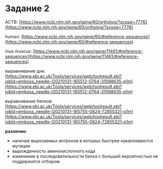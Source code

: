 # Задание 2

ACTB: [https://www.ncbi.nlm.nih.gov/gene/60/ortholog/?scope=7776](https://www.ncbi.nlm.nih.gov/gene/60/ortholog/?scope=7776)

human: [https://www.ncbi.nlm.nih.gov/gene/60/#reference-sequences](https://www.ncbi.nlm.nih.gov/gene/60/#reference-sequences)

mus muscus: [https://www.ncbi.nlm.nih.gov/gene/11461/#reference-sequences](https://www.ncbi.nlm.nih.gov/gene/11461/#reference-sequences)

выравнивание днк: [https://www.ebi.ac.uk/Tools/services/web/toolresult.ebi?jobId=emboss_needle-I20210131-165512-0764-31068635-p1m](https://www.ebi.ac.uk/Tools/services/web/toolresult.ebi?jobId=emboss_needle-I20210131-165512-0764-31068635-p1m)

выравнивание белков: [https://www.ebi.ac.uk/Tools/services/web/toolresult.ebi?jobId=emboss_needle-I20210131-165755-0824-72855321-p1m](https://www.ebi.ac.uk/Tools/services/web/toolresult.ebi?jobId=emboss_needle-I20210131-165755-0824-72855321-p1m)

**различие:**

- наличие вырезаемых интронов в которых быстрее накапливаются мутации
- вырожденность аминокислотного кода
- изменение в последовательности белка с большей вероятностью не поддержится отбором